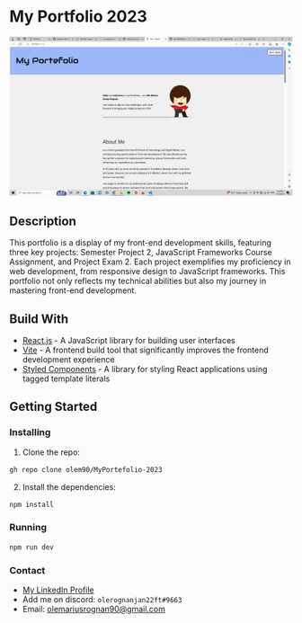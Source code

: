 # My Portfolio 2023

![project-image](/src/images/MyPortfolio.png)

## Description 
This portfolio is a display of my front-end development skills, 
featuring three key projects: Semester Project 2, JavaScript 
Frameworks Course Assignment, and Project Exam 2. Each project 
exemplifies my proficiency in web development, from responsive 
design to JavaScript frameworks. This portfolio not only reflects 
my technical abilities but also my journey in mastering front-end development.

## Build With
- [React.js](https://reactjs.org/) - A JavaScript library for building user interfaces
- [Vite](https://vitejs.dev/) - A frontend build tool that significantly improves the frontend development experience
- [Styled Components](https://styled-components.com/) - A library for styling React applications using tagged template literals

## Getting Started
### Installing
1. Clone the repo:
```bash
gh repo clone olem90/MyPortefolio-2023
```
2. Install the dependencies:
```bash
npm install
```

### Running
```bash
npm run dev
```

### Contact
- [My LinkedIn Profile](https://www.linkedin.com/in/ole-marius-sand%C3%B8-rognan-923202249/)
- Add me on discord: ```olerognanjan22ft#9663```
- Email: olemariusrognan90@gmail.com


